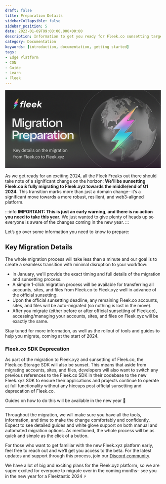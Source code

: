 ```yaml
---
draft: false
title: Preparation Details
sidebarCollapsible: false
sidebar_position: 5
date: 2023-01-09T09:00:00.000+00:00
description: Information to get you ready for Fleek.co sunsetting targeted for the middle/end of Q1 2024.
category: Documentation
keywords: [introduction, documentation, getting started]
tags:
- Edge Platform
- CDN
- Guide
- Learn
- Fleek
---
```


![](../images/migration-details.png)

As we get ready for an exciting 2024, all the Fleek Freaks out there should take note of a significant change on the horizon: **We'll be sunsetting Fleek.co & fully migrating to Fleek.xyz towards the middle/end of Q1 2024.** This transition marks more than just a domain change– it’s a significant move towards a more robust, resilient, and web3-aligned platform.

:::info
**IMPORTANT: This is just an early warning, and there is no action you need to take this year.** We just wanted to give plenty of heads up so everyone is aware of the changes coming in the new year.
:::

Let’s go over some information you need to know to prepare:

## Key Migration Details

The whole migration process will take less than a minute and our goal is to create a seamless transition with minimal disruption to your workflow:

- In January, we'll provide the exact timing and full details of the migration and sunsetting process.
- A simple 1-click migration process will be available for transferring all accounts, sites, and files from Fleek.co to Fleek.xyz well in advance of the official sunsetting.
- Upon the official sunsetting deadline, any remaining Fleek.co accounts, sites, and files will be auto-migrated (so nothing is lost in the move).
- After you migrate (either before or after official sunsetting of Fleek.co), accessing/managing your accounts, sites, and files on Fleek.xyz will be exactly the same.

Stay tuned for more information, as well as the rollout of tools and guides to help you migrate, coming at the start of 2024.

### Fleek.co SDK Deprecation

As part of the migration to Fleek.xyz and sunsetting of Fleek.co, the Fleek.co Storage SDK will also be sunset. This means that aside from migrating accounts, sites, and files, developers will also want to switch any previous references to the Fleek.co SDK in their codebase to the new Fleek.xyz SDK to ensure their applications and projects continue to operate at full functionality without any hiccups post official sunsetting and deprecation of Fleek.co.

Guides on how to do this will be available in the new year 🤙

---

Throughout the migration, we will make sure you have all the tools, information, and time to make the change comfortably and confidently. Expect to see detailed guides and white glove support on both manual and automated migration options. As mentioned, the whole process will be as quick and simple as the click of a button.

For those who want to get familiar with the new Fleek.xyz platform early, feel free to reach out and we’ll get you access to the beta. For the latest updates and support through this process, join our [Discord community](http://discord.gg/fleek).

We have a lot of big and exciting plans for the Fleek.xyz platform, so we are super excited for everyone to migrate over in the coming months– see you in the new year for a Fleektastic 2024 ⚡
